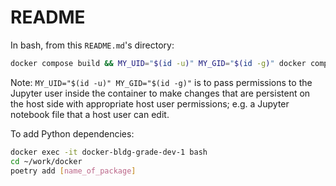 # README

In bash, from this `README.md`'s directory:

```bash
docker compose build && MY_UID="$(id -u)" MY_GID="$(id -g)" docker compose up
```

Note: `MY_UID="$(id -u)" MY_GID="$(id -g)"` is to pass permissions to the 
Jupyter user inside the container to make changes that are persistent on the 
host side with appropriate host user permissions; e.g. a Jupyter notebook file 
that a host user can edit.

To add Python dependencies:

```bash
docker exec -it docker-bldg-grade-dev-1 bash
cd ~/work/docker
poetry add [name_of_package]
```
